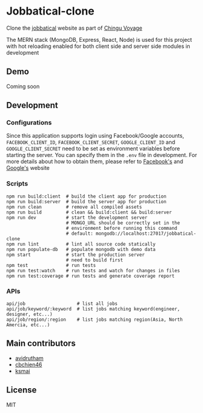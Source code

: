 # Jobbatical-clone
Clone the [jobbatical](https://jobbatical.com/) website as part of [Chingu Voyage](https://github.com/Chingu-cohorts/Chingu-dev-adventures)

The MERN stack (MongoDB, Express, React, Node) is used for this project with hot reloading enabled for both client side and server side modules in development

## Demo
Coming soon

## Development

### Configurations
Since this application supports login using Facebook/Google accounts, `FACEBOOK_CLIENT_ID`, `FACEBOOK_CLIENT_SECRET`, `GOOGLE_CLIENT_ID` and `GOOGLE_CLIENT_SECRET` need to be set as environment variables before starting the server. You can specify them in the `.env` file in development. For more details about how to obtain them, please refer to [Facebook's](https://developers.facebook.com) and [Google's](https://developers.google.com/identity/sign-in/web/devconsole-project) website

### Scripts
```
npm run build:client  # build the client app for production
npm run build:server  # build the server app for production
npm run clean         # remove all compiled assets
npm run build         # clean && build:client && build:server
npm run dev           # start the development server
                      # MONGO_URL should be correctly set in the
                      # environment before running this command
                      # default: mongodb://localhost:27017/jobbatical-clone
npm run lint          # lint all source code statically
npm run populate-db   # populate mongodb with demo data
npm start             # start the production server
                      # need to build first
npm test              # run tests
npm run test:watch    # run tests and watch for changes in files
npm run test:coverage # run tests and generate coverage report
```

### APIs
```
api/job                   # list all jobs
api/job/keyword/:keyword  # list jobs matching keyword(engineer, designer, etc...)
api/job/region/:region    # list jobs matching region(Asia, North Amercia, etc...)
```

## Main contributors
- [avidrutham](https://github.com/luckyrose89)
- [cbchien46](https://cbchien.github.io/portfolio/)
- [ksmai](https://github.com/ksmai)

## License
MIT
